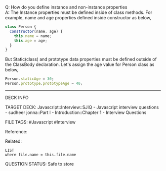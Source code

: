 Q: How do you define instance and non-instance properties  
A: The Instance properties must be defined inside of class methods. For example, name and age properties defined inside constructor as below,
```javascript
class Person {
  constructor(name, age) {
    this.name = name;
    this.age = age;
  }
}
```
But Static(class) and prototype data properties must be defined outside of the ClassBody declaration. Let's assign the age value for Person class as below,
```javascript
Person.staticAge = 30;
Person.prototype.prototypeAge = 40;
```
<!--ID: 1693596684074-->

---

DECK INFO

TARGET DECK: Javascript::Interview::SJIQ - Javascript interview questions - sudheer jonna::Part I - Introduction::Chapter 1 - Interview Questions

FILE TAGS: #Javascript #Interview

Reference:

Related:

```dataview
LIST
where file.name = this.file.name
```

QUESTION STATUS: Safe to store